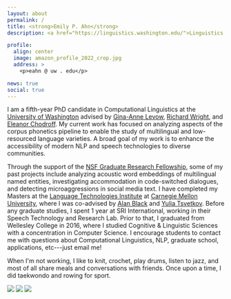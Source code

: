 ```yaml
---
layout: about
permalink: /
title: <strong>Emily P. Ahn</strong>
description: <a href="https://linguistics.washington.edu/">Linguistics @ UW</a>. Graduate student. Language enthusiast.

profile:
  align: center
  image: amazon_profile_2022_crop.jpg
  address: >
    <p>eahn @ uw . edu</p>

news: true
social: true
---
```


I am a fifth-year PhD candidate in Computational Linguistics at the [University of Washington](https://linguistics.washington.edu/) advised by [Gina-Anne Levow](https://faculty.washington.edu/levow/), [Richard Wright](https://depts.washington.edu/phonlab/rawright.php), and [Eleanor Chodroff](https://www.eleanorchodroff.com/). 
My current work has focused on analyzing aspects of the corpus phonetics pipeline to enable the study of multilingual and low-resourced language varieties.
A broad goal of my work is to enhance the accessibility of modern NLP and speech technologies to diverse communities.

<!-- Generally, I am interested in multilingual NLP and speech processing, low-resource language technology, language variation, and linguistic typology. 
By understanding how sounds and sound systems systematically vary in the increasingly large corpora across the world's languages, we can contribute to the fields of phonetic and phonological typology, as well as broaden the technologies that mainly serve higher-resourced and mainstream varieties of language.
Recently, I have been analyzing the use of phonological categories in cross-lingual phonemic forced alignment. -->

Through the support of the [NSF Graduate Research Fellowship](https://www.nsfgrfp.org/), some of my past projects include analyzing acoustic word embeddings of multilingual named entities, investigating accommodation in code-switched dialogues, and detecting microaggressions in social media text.
I have completed my Masters at the [Language Technologies Institute](https://www.lti.cs.cmu.edu/) at [Carnegie Mellon University](https://www.cmu.edu/), where I was co-advised by [Alan Black](http://www.cs.cmu.edu/~awb/) and [Yulia Tsvetkov](http://www.cs.cmu.edu/~ytsvetko/). 
Before any graduate studies, I spent 1 year at SRI International, working in their Speech Technology and Research Lab. 
Prior to that, I graduated from Wellesley College in 2016, where I studied Cognitive & Linguistic Sciences with a concentration in Computer Science.
I encourage students to contact me with questions about Computational Linguistics, NLP, graduate school, applications, etc---just email me!

When I'm not working, I like to knit, crochet, play drums, listen to jazz, and most of all share meals and conversations with friends. Once upon a time, I did taekwondo and rowing for sport.

<div class="img_row">
    <a href="https://www.instagram.com/lintbuddies/">
    <img class="col one first" src="{{ site.baseurl }}/assets/img/korea_coffee.jpg"></a>
    <a href="https://www.instagram.com/lintbuddies/"><img class="col one" src="{{ site.baseurl }}/assets/img/yamaha.jpg"></a>
    <a href="https://www.instagram.com/lintbuddies/"><img class="col one last" src="{{ site.baseurl }}/assets/img/phipps_eng.jpg"></a>
</div>
